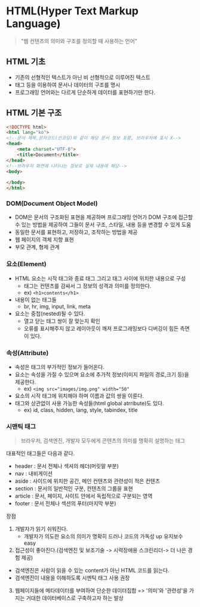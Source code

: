 # HTML(Hyper Text Markup Language)

> "웹 컨텐츠의 의미와 구조를 정의할 때 사용하는 언어"



## HTML 기초

- 기존의 선형적인 텍스트가 아닌 비 선형적으로 이루어진 텍스트
- 태그 등을 이용하여 문서나 데이터의 구조를 명시
- 프로그래밍 언어와는 다르게 단순하게 데이터를 표현하기만 한다.



## HTML 기본 구조

```html
<!DOCTYPE html>
<html lang="ko">
<!--문서 제목,문자코드(인코딩)와 같이 해당 문서 정보 포함, 브라우저에 표시 X-->
<head>
    <meta charset="UTF-8">
    <title>Document</title>
</head>
<!--브라우저 화면에 나타나는 정보로 실제 내용에 해당-->
<body>
    
</body>
</html>
```



### DOM(Document Object Model)

- DOM은 문서의 구조화된 표현을 제공하며 프로그래밍 언어가 DOM 구조에 접근할 수 있는 방법을 제공하여 그들이 문서 구조, 스타일, 내용 등을 변경할 수 있게 도움
- 동일한 문서를 표현하고, 저장하고, 조작하는 방법을 제공
- 웹 페이지의 객체 지향 표현
- 부모 관계, 형제 관계



### 요소(Element)

- HTML 요소는 시작 태그와 종료 태그 그리고 태그 사이에 위치한 내용으로 구성
  - 태그는 컨텐츠를 감싸서 그 정보의 성격과 의미를 정의한다.
  - ex) `<h1>contents</h1>`
- 내용이 없는 태그들
  - br, hr, img, input, link, meta
- 요소는 중첩(nested)될 수 있다.
  - 열고 닫는 태그 쌍이 잘 맞는지 확인
  - 오류를 표시해주지 않고 레이아웃이 깨져 프로그래밍보다 디버깅이 힘든 측면이 있다.



### 속성(Attribute)

- 속성은 태그의 부가적인 정보가 들어온다.
- 요소는 속성을 가질 수 있으며 요소에 추가적 정보(이미지 파일의 경로,크기 등)을 제공한다.
  - ex) `<img src="images/img.png" width="50" `
- 요소의 시작 태그에 위치해야 하며 이름과 값의 쌍을 이룬다.
- 태그와 상관없이 사용 가능한 속성들(html global atrribute)도 있다.
  - ex) id, class, hidden, lang, style, tabindex, title



### 시맨틱 태그

> 브라우저, 검색엔진, 개발자 모두에게 콘텐츠의 의미를 명확히 설명하는 태그

대표적인 태그들은 다음과 같다.

- header : 문서 전체나 섹셔의 헤더(머릿말 부분)
- nav : 내비게이션
- aside : 사이드에 위치한 공간, 메인 컨텐츠와 관련성이 적은 컨텐츠
- section : 문서의 일반적인 구분, 컨텐츠의 그룹을 표현
- article : 문서, 페이지, 사이트 안에서 독립적으로 구분되는 영역
- footer : 문서 전체나 섹션의 푸터(마지막 부분)

장점

1. 개발자가 읽기 쉬워진다.
   - 개발자가 의도한 요소의 의미가 명확히 드러나 코드의 가독성 up 유지보수 easy
2.  접근성이 좋아진다.(검색엔진 및 보조기술 -> 시력장애용 스크린리더-> 더 나은 경험 제공)
   - 검색엔진은 사람이 읽을 수 있는 content가 아닌 HTML 코드를 읽는다.
   - 검색엔진이 내용을 이해하도록 시멘틱 태그 사용 권장
3. 웹페이지들에 메타데이터를 부여하여 단순한 데이터집합 => '의미'와 '관련성'을 가지는 거대한 데이터베이스로 구축하고자 하는 발상